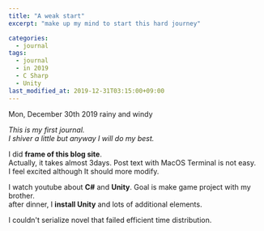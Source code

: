 ```yaml
---
title: "A weak start"
excerpt: "make up my mind to start this hard journey"

categories:
  - journal
tags:
  - journal
  - in 2019
  - C Sharp
  - Unity
last_modified_at: 2019-12-31T03:15:00+09:00
---
```

Mon, December 30th 2019 rainy and windy  

*This is my first journal.*  
*I shiver a little but anyway I will do my best.*  

I did **frame of this blog site**.  
Actually, it takes almost 3days. Post text with MacOS Terminal is not easy.  
I feel excited although It should more modify. 

I watch youtube about **C#** and **Unity**. Goal is make game project with my brother.  
after dinner, I **install Unity** and lots of additional elements.  

I couldn't serialize novel that failed efficient time distribution.  
